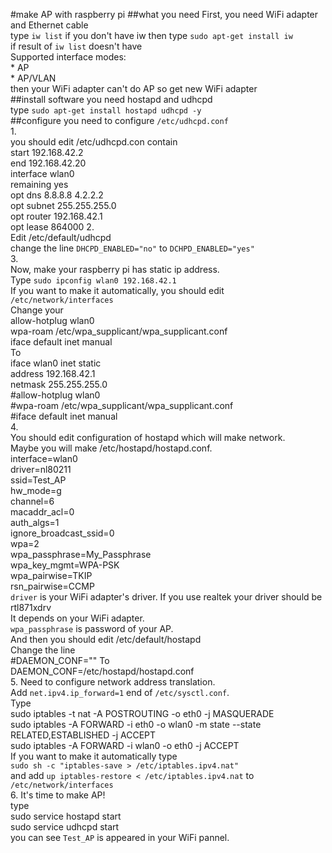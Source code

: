 #make AP with raspberry pi
##what you need
First, you need WiFi adapter and Ethernet cable  
type `iw list` if you don't have iw then type `sudo apt-get install iw`  
if result of `iw list` doesn't have  
        Supported interface modes:  
        * AP  
        * AP/VLAN  
then your WiFi adapter can't do AP so get new WiFi adapter  
##install software
you need hostapd and udhcpd  
type `sudo apt-get install hostapd udhcpd -y`  
##configure
you need to configure `/etc/udhcpd.conf`  
1.  
you should edit /etc/udhcpd.con contain  
        start 192.168.42.2  
        end 192.168.42.20  
        interface wlan0  
        remaining yes  
        opt dns 8.8.8.8 4.2.2.2  
        opt subnet 255.255.255.0  
        opt router 192.168.42.1  
        opt lease 864000
2.  
Edit /etc/default/udhcpd  
change the line `DHCPD_ENABLED="no"` to `DCHPD_ENABLED="yes"`  
3.  
Now, make your raspberry pi has static ip address.  
Type `sudo ipconfig wlan0 192.168.42.1`  
If you want to make it automatically, you should edit `/etc/network/interfaces`  
Change your  
        allow-hotplug wlan0  
        wpa-roam /etc/wpa_supplicant/wpa_supplicant.conf  
        iface default inet manual  
To  
        iface wlan0 inet static  
        address 192.168.42.1  
        netmask 255.255.255.0  
        #allow-hotplug wlan0  
        #wpa-roam /etc/wpa_supplicant/wpa_supplicant.conf  
        #iface default inet manual  
4.  
You should edit configuration of hostapd which will make network.  
Maybe you will make /etc/hostapd/hostapd.conf.  
        interface=wlan0  
        driver=nl80211  
        ssid=Test_AP  
        hw_mode=g  
        channel=6  
        macaddr_acl=0  
        auth_algs=1  
        ignore_broadcast_ssid=0  
        wpa=2  
        wpa_passphrase=My_Passphrase  
        wpa_key_mgmt=WPA-PSK  
        wpa_pairwise=TKIP  
        rsn_pairwise=CCMP  
`driver` is your WiFi adapter's driver. If you use realtek your driver should be rtl871xdrv  
It depends on your WiFi adapter.  
`wpa_passphrase` is password of your AP.  
And then you should edit /etc/default/hostapd  
Change the line  
        #DAEMON_CONF=""
To  
        DAEMON_CONF=/etc/hostapd/hostapd.conf  
5.
Need to configure network address translation.  
Add `net.ipv4.ip_forward=1` end of `/etc/sysctl.conf`.  
Type  
        sudo iptables -t nat -A POSTROUTING -o eth0 -j MASQUERADE  
        sudo iptables -A FORWARD -i eth0 -o wlan0 -m state --state RELATED,ESTABLISHED -j ACCEPT  
        sudo iptables -A FORWARD -i wlan0 -o eth0 -j ACCEPT  
If you want to make it automatically type  
`sudo sh -c "iptables-save > /etc/iptables.ipv4.nat"`  
and add `up iptables-restore < /etc/iptables.ipv4.nat` to `/etc/network/interfaces`  
6.
It's time to make AP!  
type  
        sudo service hostapd start  
        sudo service udhcpd start  
you can see `Test_AP` is appeared in your WiFi pannel.  

